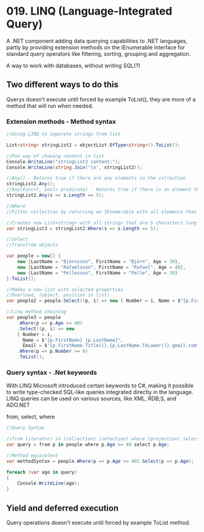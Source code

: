 # 019. LINQ (Language-Integrated Query)

A .NET component adding data querying capabilities to .NET languages, partly by providing extension methods on the IEnumerable interface for standard query operators like filtering, sorting, grouping and aggregation.

A way to work with databases, without writing SQL(?)


## Two different ways to do this

Querys doesn't execute until forced by example ToList(), they are more of a method that will run when needed.

### Extension methods - Method syntax

```c#
//Using LINQ to separate strings from list

List<string> stringList2 = objectList.OfType<string>().ToList();

//Fun way of showing content in list
Console.WriteLine("stringList2 content:");
Console.WriteLine(string.Join('\n', stringList2));

//Any() - Returns true if there are any elements in the collection
stringList2.Any();
//Any(Func<t, bool> predicate) - Returns true if there is an element that satisfies a condition in collection
stringList2.Any(s => s.Length == 5);

//Where
//Filter collection by returning an IEnumerable with all elements that satisfy condition

//Creates new List<string> with all strings that are 5 characters long.
var stringList3 = stringList2.Where(s => s.Length == 5);

//Select
//Transfrom objects

var people = new[] {
    new {LastName = "Björnsson", FirstName = "Björn", Age = 39},
    new {LastName = "Rafaelsson", FirstName = "Rafael", Age = 40},
    new {LastName = "Pellesson", FirstName = "Pelle", Age = 39}
}.ToList();

//Makes a new list with selected properties
//Overload, (object, position in list)
var people2 = people.Select((p, i) => new { Number = i, Name = $"{p.FirstName} {p.LastName}", Age = p.Age, Email = $"{p.FirstName.Title()}.{p.LastName.ToLower()}.gmail.com" }).ToList();

//Linq method chaining
var people3 = people
    .Where(p => p.Age >= 40)
    .Select((p, i) => new 
    { Number = i, 
      Name = $"{p.FirstName} {p.LastName}", 
      Email = $"{p.FirstName.Title()}.{p.LastName.ToLower()}.gmail.com" })
    .Where(p => p.Number >= 0)
    .ToList();

```


### Query syntax - .Net keywords
With LINQ Microsoft introduced certain keywords to C#, making it possible to write type-checked SQL-like queries integrated directly in the language.
LINQ queries can be used on various sources, like XML, RDB;S, and ADO.NET

from, select, where

```c#
//Query Syntax

//from (iterator) in (collection) (selection) where (projection) select 
var query = from p in people where p.Age >= 40 select p.Age;

//Method equivalent
var methodSyntax = people.Where(p => p.Age >= 40).Select(p => p.Age);

foreach (var age in query)
{
    Console.WriteLine(age);
}
```

## Yield and deferred execution
Query operations doesn't execute until forced by example ToList method.




